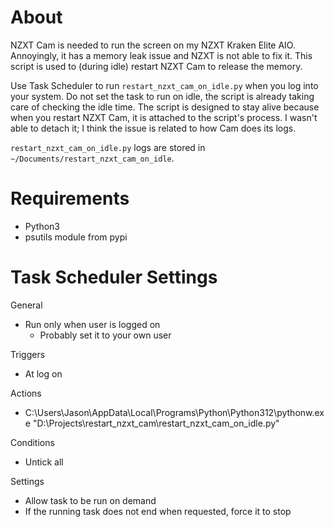 # About

NZXT Cam is needed to run the screen on my NZXT Kraken Elite AIO. Annoyingly, it has a memory leak issue and NZXT is not able to fix it. This script is used to (during idle) restart NZXT Cam to release the memory.

Use Task Scheduler to run `restart_nzxt_cam_on_idle.py` when you log into your system. Do not set the task to run on idle, the script is already taking care of checking the idle time. The script is designed to stay alive because when you restart NZXT Cam, it is attached to the script's process. I wasn't able to detach it; I think the issue is related to how Cam does its logs.

`restart_nzxt_cam_on_idle.py` logs are stored in `~/Documents/restart_nzxt_cam_on_idle`.

# Requirements

-   Python3
-   psutils module from pypi

# Task Scheduler Settings

General

-   Run only when user is logged on
    -   Probably set it to your own user

Triggers

-   At log on

Actions

-   C:\Users\Jason\AppData\Local\Programs\Python\Python312\pythonw.exe "D:\Projects\restart_nzxt_cam\restart_nzxt_cam_on_idle.py"

Conditions

-   Untick all

Settings

-   Allow task to be run on demand
-   If the running task does not end when requested, force it to stop
